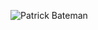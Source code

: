 ![Patrick Bateman](https://github.com/user-attachments/assets/2ab402ba-c60b-400f-a2bd-7afaf41df83b)
